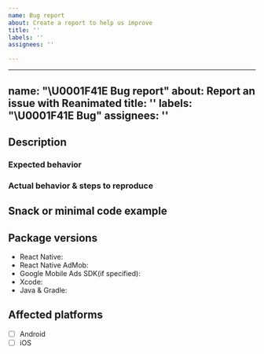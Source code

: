 ```yaml
---
name: Bug report
about: Create a report to help us improve
title: ''
labels: ''
assignees: ''

---
```


---
name: "\U0001F41E Bug report"
about: Report an issue with Reanimated
title: ''
labels: "\U0001F41E Bug"
assignees: ''
---

## Description

<!--
Tell us what's happening here.
-->

### Expected behavior

### Actual behavior & steps to reproduce

## Snack or minimal code example

<!--
Please provide a minimal code example that reproduces the issue in [Snack](https://snack.expo.io/) or link to the Github repository.
Here are some tips for providing a minimal example: [https://stackoverflow.com/help/mcve](https://stackoverflow.com/help/mcve).
-->

## Package versions

<!--
Fill in your React Native AdMob and React Native versions below.

List other libraries if relevant.
-->

- React Native:
- React Native AdMob:
- Google Mobile Ads SDK(if specified):
- Xcode:
- Java & Gradle:

## Affected platforms

- [ ] Android
- [ ] iOS

